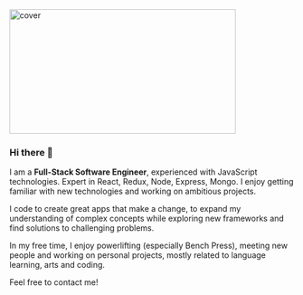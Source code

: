 
<img src="https://www.learnreligions.com/thmb/ti0PiJBc-jq1H65GUcJlPv1ikuk=/1879x1409/smart/filters:no_upscale()/GettyImages-986460262-5c01b5b446e0fb000114d715.jpg" alt="cover" width="400" height="220"> 

### Hi there 👋

I am a <b>Full-Stack Software Engineer</b>, experienced with JavaScript technologies. Expert in React, Redux, Node, Express, Mongo. I enjoy getting familiar with new technologies and working on ambitious projects.

I code to create great apps that make a change, to expand my understanding of complex concepts while exploring new frameworks and find solutions to challenging problems.

In my free time, I enjoy powerlifting (especially Bench Press), meeting new people and working on personal projects, mostly related to language learning, arts and coding. 

Feel free to contact me!
